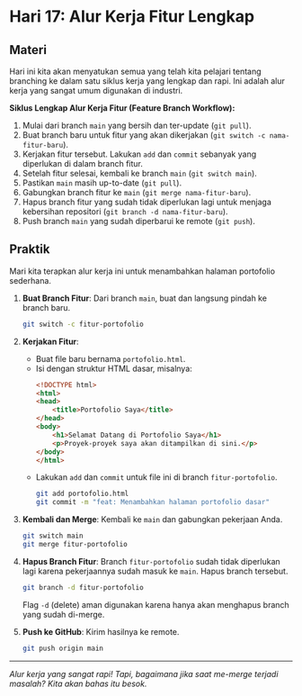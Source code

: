 # Hari 17: Alur Kerja Fitur Lengkap

## Materi

Hari ini kita akan menyatukan semua yang telah kita pelajari tentang branching ke dalam satu siklus kerja yang lengkap dan rapi. Ini adalah alur kerja yang sangat umum digunakan di industri.

**Siklus Lengkap Alur Kerja Fitur (Feature Branch Workflow):**

1.  Mulai dari branch `main` yang bersih dan ter-update (`git pull`).
2.  Buat branch baru untuk fitur yang akan dikerjakan (`git switch -c nama-fitur-baru`).
3.  Kerjakan fitur tersebut. Lakukan `add` dan `commit` sebanyak yang diperlukan di dalam branch fitur.
4.  Setelah fitur selesai, kembali ke branch `main` (`git switch main`).
5.  Pastikan `main` masih up-to-date (`git pull`).
6.  Gabungkan branch fitur ke `main` (`git merge nama-fitur-baru`).
7.  Hapus branch fitur yang sudah tidak diperlukan lagi untuk menjaga kebersihan repositori (`git branch -d nama-fitur-baru`).
8.  Push branch `main` yang sudah diperbarui ke remote (`git push`).

## Praktik

Mari kita terapkan alur kerja ini untuk menambahkan halaman portofolio sederhana.

1.  **Buat Branch Fitur**: Dari branch `main`, buat dan langsung pindah ke branch baru.
    ```bash
    git switch -c fitur-portofolio
    ```

2.  **Kerjakan Fitur**:
    - Buat file baru bernama `portofolio.html`.
    - Isi dengan struktur HTML dasar, misalnya:
      ```html
      <!DOCTYPE html>
      <html>
      <head>
          <title>Portofolio Saya</title>
      </head>
      <body>
          <h1>Selamat Datang di Portofolio Saya</h1>
          <p>Proyek-proyek saya akan ditampilkan di sini.</p>
      </body>
      </html>
      ```
    - Lakukan `add` dan `commit` untuk file ini di branch `fitur-portofolio`.
      ```bash
      git add portofolio.html
      git commit -m "feat: Menambahkan halaman portofolio dasar"
      ```

3.  **Kembali dan Merge**: Kembali ke `main` dan gabungkan pekerjaan Anda.
    ```bash
    git switch main
    git merge fitur-portofolio
    ```

4.  **Hapus Branch Fitur**: Branch `fitur-portofolio` sudah tidak diperlukan lagi karena pekerjaannya sudah masuk ke `main`. Hapus branch tersebut.
    ```bash
    git branch -d fitur-portofolio
    ```
    Flag `-d` (delete) aman digunakan karena hanya akan menghapus branch yang sudah di-merge.

5.  **Push ke GitHub**: Kirim hasilnya ke remote.
    ```bash
    git push origin main
    ```

---
*Alur kerja yang sangat rapi! Tapi, bagaimana jika saat me-merge terjadi masalah? Kita akan bahas itu besok.*